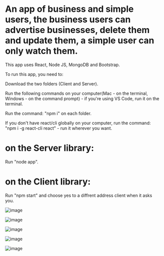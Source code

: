 # An app of business and simple users, the business users can advertise businesses, delete them and update them, a simple user can only watch them.

This app uses React, Node JS, MongoDB and Bootstrap.

To run this app, you need to:

Download the two folders (Client and Server).

Run the following commands on your computer(Mac - on the terminal, Windows - on the command prompt) - if you're using VS Code, run it on the terminal.

Run the command: "npm i" on each folder.

If you don't have react/cli globally on your computer, run the command: "npm i -g react-cli react" - run it wherever you want.

# on the Server library:
Run "node app".

# on the Client library:
Run "npm start" and choose yes to a diffrent address client when it asks you.

![image](https://user-images.githubusercontent.com/88786771/143210144-90f36324-0f01-4a28-ae48-06eafb3d76e8.png)

![image](https://user-images.githubusercontent.com/88786771/143210326-9df284dc-e1d5-4392-a841-ad4ebdecd06d.png)

![image](https://user-images.githubusercontent.com/88786771/143210653-aab79331-848f-4c88-b9c7-c1982b5a0289.png)

![image](https://user-images.githubusercontent.com/88786771/143210760-00bca6b6-7d0e-4156-b468-8bc8be84265f.png)

![image](https://user-images.githubusercontent.com/88786771/143211302-f64eafb5-1ed1-4e12-9a3a-2a443e4a8f6e.png)
